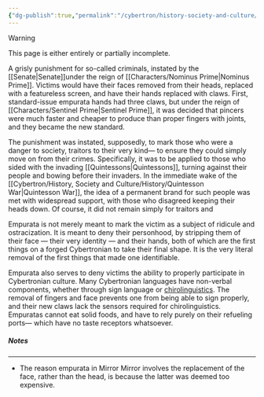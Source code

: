 ```yaml
---
{"dg-publish":true,"permalink":"/cybertron/history-society-and-culture/culture/empurata/"}
---
```

  
>[!warning] 
>This page is either entirely or partially incomplete. 

A grisly punishment for so-called criminals, instated by the [[Senate\|Senate]]under the reign of [[Characters/Nominus Prime\|Nominus Prime]]. Victims would have their faces removed from their heads, replaced with a featureless screen, and have their hands replaced with claws. First, standard-issue empurata hands had three claws, but under the reign of [[Characters/Sentinel Prime\|Sentinel Prime]], it was decided that pincers were much faster and cheaper to produce than proper fingers with joints, and they became the new standard. 

The punishment was instated, supposedly, to mark those who were a danger to society, traitors to their very kind— to ensure they could simply move on from their crimes. Specifically, it was to be applied to those who sided with the invading [[Quintessons\|Quintessons]], turning against their people and bowing before their invaders. In the immediate wake of the [[Cybertron/History, Society and Culture/History/Quintesson War\|Quintesson War]], the idea of a permanent brand for such people was met with widespread support, with those who disagreed keeping their heads down. Of course, it did not remain simply for traitors and 

Empurata is not merely meant to mark the victim as a subject of ridicule and ostracization. It is meant to deny their personhood, by stripping them of their face — their very identity — and their hands, both of which are the first things on a forged Cybertronian to take their final shape. It is the very literal removal of the first things that made one identifiable.

Empurata also serves to deny victims the ability to properly participate in Cybertronian culture. Many Cybertronian languages have non-verbal components, whether through sign language or [chirolinguistics](https://tfwiki.net/wiki/Chirolinguistics). The removal of fingers and face prevents one from being able to sign properly, and their new claws lack the sensors required for chirolinguistics. Empuratas cannot eat solid foods, and have to rely purely on their refueling ports— which have no taste receptors whatsoever.
##### Notes
----
- The reason empurata in Mirror Mirror involves the replacement of the face, rather than the head, is because the latter was deemed too expensive. 